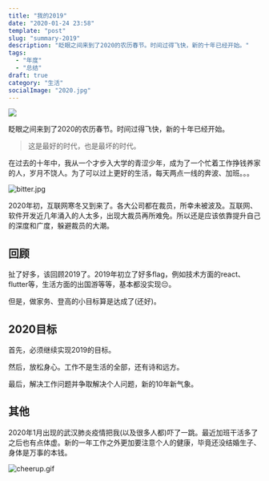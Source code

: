 ```yaml
---
title: "我的2019"
date: "2020-01-24 23:58"
template: "post"
slug: "summary-2019"
description: "眨眼之间来到了2020的农历春节。时间过得飞快，新的十年已经开始。"
tags:
  - "年度"
  - "总结"
draft: true
category: "生活"
socialImage: "2020.jpg"
---
```


![](2020.jpg)

眨眼之间来到了2020的农历春节。时间过得飞快，新的十年已经开始。

> 这是最好的时代，也是最坏的时代。

在过去的十年中，我从一个才步入大学的青涩少年，成为了一个忙着工作挣钱养家的人，岁月不饶人。为了可以过上更好的生活，每天两点一线的奔波、加班。。。

![bitter.jpg](bitter.jpg)

2020年初，互联网寒冬又到来了。各大公司都在裁员，所幸未被波及。互联网、软件开发近几年涌入的人太多，出现大裁员再所难免。所以还是应该依靠提升自己的深度和广度，躲避裁员的大潮。

## 回顾

扯了好多，该回顾2019了。2019年初立了好多flag，例如技术方面的react、flutter等，生活方面的出国游等等，基本都没实现😔。

但是，做家务、登高的小目标算是达成了(还好)。

## 2020目标

首先，必须继续实现2019的目标。

然后，放松身心。工作不是生活的全部，还有诗和远方。

最后，解决工作问题并争取解决个人问题，新的10年新气象。

## 其他

2020年1月出现的武汉肺炎疫情把我(以及很多人都)吓了一跳。最近加班干活多了之后也有点体虚。新的一年工作之外更加要注意个人的健康，毕竟还没结婚生子、身体是万事的本钱。

![cheerup.gif](https://i.loli.net/2020/01/25/TkjUC98FrtWp21b.gif)

